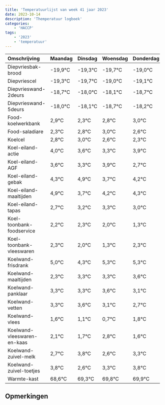 ```yaml
---
title: 'Temperatuurlijst van week 41 jaar 2023'
date: 2023-10-14
description: 'Themperatuur logboek'
categories:
    - 'HACCP'
tags:
    - '2023'
    - 'temperatuur'
---
```

|Omschrijving|Maandag|Dinsdag|Woensdag|Donderdag|Vrijdag|Zaterdag|Zondag|
|:---|:---|:---|:---|:---|:---|:---|:---|
|Diepvriesbak-brood|-19,9°C|-19,3°C|-19,7°C|-19,0°C|-19,1°C|-19,7°C| |
|Diepvriescel|-19,3°C|-19,7°C|-19,0°C|-19,1°C|-19,7°C|-19,2°C| |
|Diepvrieswand-2deurs|-18,7°C|-18,0°C|-18,1°C|-18,7°C|-18,2°C|-18,0°C| |
|Diepvrieswand-5deurs|-18,0°C|-18,1°C|-18,7°C|-18,2°C|-18,0°C|-18,4°C| |
|Food-koelwerkbank|2,9°C|2,3°C|2,8°C|3,0°C|2,6°C|2,3°C| |
|Food-saladiare|2,3°C|2,8°C|3,0°C|2,6°C|2,3°C|2,9°C| |
|Koelcel|2,8°C|3,0°C|2,6°C|2,3°C|2,9°C|1,7°C| |
|Koel-eiland-actie|4,0°C|3,6°C|3,3°C|3,9°C|2,7°C|3,2°C| |
|Koel-eiland-AGF|3,6°C|3,3°C|3,9°C|2,7°C|3,2°C|3,3°C| |
|Koel-eiland-gebak|4,3°C|4,9°C|3,7°C|4,2°C|4,3°C|4,0°C| |
|Koel-eiland-maaltijden|4,9°C|3,7°C|4,2°C|4,3°C|4,0°C|3,3°C| |
|Koel-eiland-tapas|2,7°C|3,2°C|3,3°C|3,0°C|2,3°C|3,3°C| |
|Koel-toonbank-foodservice|2,2°C|2,3°C|2,0°C|1,3°C|2,3°C|2,3°C| |
|Koel-toonbank-vleeswaren|2,3°C|2,0°C|1,3°C|2,3°C|2,3°C|2,6°C| |
|Koelwand-frisdrank|5,0°C|4,3°C|5,3°C|5,3°C|5,6°C|5,1°C| |
|Koelwand-maaltijden|2,3°C|3,3°C|3,3°C|3,6°C|3,1°C|2,7°C| |
|Koelwand-panklaar|3,3°C|3,3°C|3,6°C|3,1°C|2,7°C|3,8°C| |
|Koelwand-vetten|3,3°C|3,6°C|3,1°C|2,7°C|3,8°C|2,6°C| |
|Koelwand-vlees|1,6°C|1,1°C|0,7°C|1,8°C|0,6°C|1,3°C| |
|Koelwand-vleeswaren-en-kaas|2,1°C|1,7°C|2,8°C|1,6°C|2,3°C|2,8°C| |
|Koelwand-zuivel-melk|2,7°C|3,8°C|2,6°C|3,3°C|3,8°C|3,9°C| |
|Koelwand-zuivel-toetjes|3,8°C|2,6°C|3,3°C|3,8°C|3,9°C|3,9°C| |
|Warmte-kast|68,6°C|69,3°C|69,8°C|69,9°C|69,9°C|69,7°C| |

## Opmerkingen


